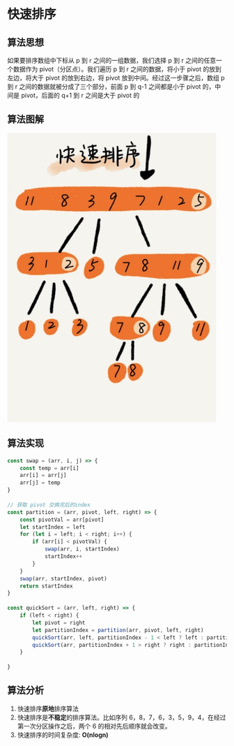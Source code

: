 # 快速排序

## 算法思想

如果要排序数组中下标从 p 到 r 之间的一组数据，我们选择 p 到 r 之间的任意一个数据作为 pivot（分区点）。我们遍历 p 到 r 之间的数据，将小于 pivot 的放到左边，将大于 pivot 的放到右边，将 pivot 放到中间。经过这一步骤之后，数组 p 到 r 之间的数据就被分成了三个部分，前面 p 到 q-1 之间都是小于 pivot 的，中间是 pivot，后面的 q+1 到 r 之间是大于 pivot 的

## 算法图解

![](./images/quick.jpg)

## 算法实现

```javascript
const swap = (arr, i, j) => {
    const temp = arr[i]
    arr[i] = arr[j]
    arr[j] = temp
}

// 获取 pivot 交换完后的index
const partition = (arr, pivot, left, right) => {
    const pivotVal = arr[pivot]
    let startIndex = left
    for (let i = left; i < right; i++) {
        if (arr[i] < pivotVal) {
            swap(arr, i, startIndex)
            startIndex++
        }
    }
    swap(arr, startIndex, pivot)
    return startIndex
}

const quickSort = (arr, left, right) => {
    if (left < right) {
        let pivot = right
        let partitionIndex = partition(arr, pivot, left, right)
        quickSort(arr, left, partitionIndex - 1 < left ? left : partitionIndex - 1)
        quickSort(arr, partitionIndex + 1 > right ? right : partitionIndex + 1, right)
    }

}
```

## 算法分析

1. 快速排序**原地**排序算法
2. 快速排序是**不稳定**的排序算法。比如序列 6，8，7，6，3，5，9，4，在经过第一次分区操作之后，两个 6 的相对先后顺序就会改变。
3. 快速排序的时间复杂度: **O(nlogn)**